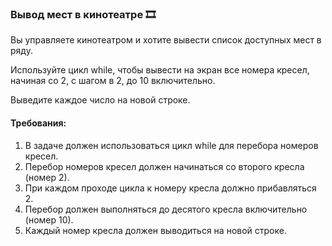 
### Вывод мест в кинотеатре 🎞️

Вы управляете кинотеатром и хотите вывести список доступных мест в ряду.

Используйте цикл while, чтобы вывести на экран все номера кресел, начиная со 2, с шагом в 2, до 10 включительно.

Выведите каждое число на новой строке.

#### Требования:
1. В задаче должен использоваться цикл while для перебора номеров кресел. 
2. Перебор номеров кресел должен начинаться со второго кресла (номер 2). 
3. При каждом проходе цикла к номеру кресла должно прибавляться 2. 
4. Перебор должен выполняться до десятого кресла включительно (номер 10). 
5. Каждый номер кресла должен выводиться на новой строке.